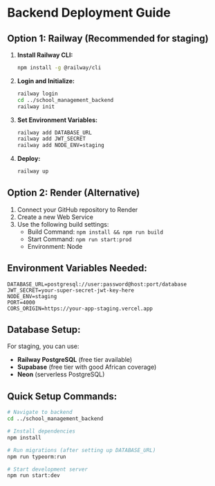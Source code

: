 # Backend Deployment Guide

## Option 1: Railway (Recommended for staging)

1. **Install Railway CLI:**
   ```bash
   npm install -g @railway/cli
   ```

2. **Login and Initialize:**
   ```bash
   railway login
   cd ../school_management_backend
   railway init
   ```

3. **Set Environment Variables:**
   ```bash
   railway add DATABASE_URL
   railway add JWT_SECRET
   railway add NODE_ENV=staging
   ```

4. **Deploy:**
   ```bash
   railway up
   ```

## Option 2: Render (Alternative)

1. Connect your GitHub repository to Render
2. Create a new Web Service
3. Use the following build settings:
   - Build Command: `npm install && npm run build`
   - Start Command: `npm run start:prod`
   - Environment: Node

## Environment Variables Needed:

```
DATABASE_URL=postgresql://user:password@host:port/database
JWT_SECRET=your-super-secret-jwt-key-here
NODE_ENV=staging
PORT=4000
CORS_ORIGIN=https://your-app-staging.vercel.app
```

## Database Setup:

For staging, you can use:
- **Railway PostgreSQL** (free tier available)
- **Supabase** (free tier with good African coverage)
- **Neon** (serverless PostgreSQL)

## Quick Setup Commands:

```bash
# Navigate to backend
cd ../school_management_backend

# Install dependencies
npm install

# Run migrations (after setting up DATABASE_URL)
npm run typeorm:run

# Start development server
npm run start:dev
```
